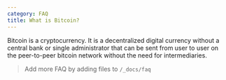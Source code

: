 ```yaml
---
category: FAQ
title: What is Bitcoin?
---
```


Bitcoin is a cryptocurrency. It is a decentralized digital currency without a central bank or single administrator that can be sent from user to user on the peer-to-peer bitcoin network without the need for intermediaries.

> Add more FAQ by adding files to `/_docs/faq`